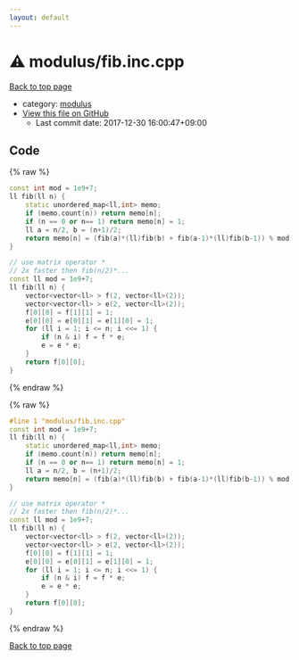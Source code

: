 ```yaml
---
layout: default
---
```


<!-- mathjax config similar to math.stackexchange -->
<script type="text/javascript" async
  src="https://cdnjs.cloudflare.com/ajax/libs/mathjax/2.7.5/MathJax.js?config=TeX-MML-AM_CHTML">
</script>
<script type="text/x-mathjax-config">
  MathJax.Hub.Config({
    TeX: { equationNumbers: { autoNumber: "AMS" }},
    tex2jax: {
      inlineMath: [ ['$','$'] ],
      processEscapes: true
    },
    "HTML-CSS": { matchFontHeight: false },
    displayAlign: "left",
    displayIndent: "2em"
  });
</script>

<script type="text/javascript" src="https://cdnjs.cloudflare.com/ajax/libs/jquery/3.4.1/jquery.min.js"></script>
<script src="https://cdn.jsdelivr.net/npm/jquery-balloon-js@1.1.2/jquery.balloon.min.js" integrity="sha256-ZEYs9VrgAeNuPvs15E39OsyOJaIkXEEt10fzxJ20+2I=" crossorigin="anonymous"></script>
<script type="text/javascript" src="../../assets/js/copy-button.js"></script>
<link rel="stylesheet" href="../../assets/css/copy-button.css" />


# :warning: modulus/fib.inc.cpp

<a href="../../index.html">Back to top page</a>

* category: <a href="../../index.html#06efba23b1f3a9b846a25c6b49f30348">modulus</a>
* <a href="{{ site.github.repository_url }}/blob/master/modulus/fib.inc.cpp">View this file on GitHub</a>
    - Last commit date: 2017-12-30 16:00:47+09:00




## Code

<a id="unbundled"></a>
{% raw %}
```cpp
const int mod = 1e9+7;
ll fib(ll n) {
    static unordered_map<ll,int> memo;
    if (memo.count(n)) return memo[n];
    if (n == 0 or n== 1) return memo[n] = 1;
    ll a = n/2, b = (n+1)/2;
    return memo[n] = (fib(a)*(ll)fib(b) + fib(a-1)*(ll)fib(b-1)) % mod;
}

// use matrix operator *
// 2x faster then fib(n/2)*...
const ll mod = 1e9+7;
ll fib(ll n) {
    vector<vector<ll> > f(2, vector<ll>(2));
    vector<vector<ll> > e(2, vector<ll>(2));
    f[0][0] = f[1][1] = 1;
    e[0][0] = e[0][1] = e[1][0] = 1;
    for (ll i = 1; i <= n; i <<= 1) {
        if (n & i) f = f * e;
        e = e * e;
    }
    return f[0][0];
}

```
{% endraw %}

<a id="bundled"></a>
{% raw %}
```cpp
#line 1 "modulus/fib.inc.cpp"
const int mod = 1e9+7;
ll fib(ll n) {
    static unordered_map<ll,int> memo;
    if (memo.count(n)) return memo[n];
    if (n == 0 or n== 1) return memo[n] = 1;
    ll a = n/2, b = (n+1)/2;
    return memo[n] = (fib(a)*(ll)fib(b) + fib(a-1)*(ll)fib(b-1)) % mod;
}

// use matrix operator *
// 2x faster then fib(n/2)*...
const ll mod = 1e9+7;
ll fib(ll n) {
    vector<vector<ll> > f(2, vector<ll>(2));
    vector<vector<ll> > e(2, vector<ll>(2));
    f[0][0] = f[1][1] = 1;
    e[0][0] = e[0][1] = e[1][0] = 1;
    for (ll i = 1; i <= n; i <<= 1) {
        if (n & i) f = f * e;
        e = e * e;
    }
    return f[0][0];
}

```
{% endraw %}

<a href="../../index.html">Back to top page</a>

